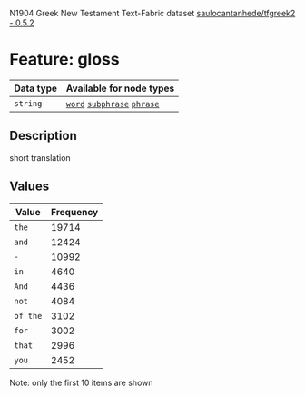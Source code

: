 <p>N1904 Greek New Testament Text-Fabric dataset <a href="https://github.com/saulocantanhede/tfgreek2">saulocantanhede/tfgreek2 - 0.5.2</a></p>

<h1>Feature: gloss</h1>

<table>
<thead>
<tr>
  <th>Data type</th>
  <th>Available for node types</th>
</tr>
</thead>
<tbody>
<tr>
  <td><code>string</code></td>
  <td><A HREF="featurebynodetype.md#word"><code>word</code></A> <A HREF="featurebynodetype.md#subphrase"><code>subphrase</code></A> <A HREF="featurebynodetype.md#phrase"><code>phrase</code></A></td>
</tr>
</tbody>
</table>

<h2>Description</h2>

<p>short translation</p>

<h2>Values</h2>

<table>
<thead>
<tr>
  <th>Value</th>
  <th>Frequency</th>
</tr>
</thead>
<tbody>
<tr>
  <td><code>the</code></td>
  <td>19714</td>
</tr>
<tr>
  <td><code>and</code></td>
  <td>12424</td>
</tr>
<tr>
  <td><code>-</code></td>
  <td>10992</td>
</tr>
<tr>
  <td><code>in</code></td>
  <td>4640</td>
</tr>
<tr>
  <td><code>And</code></td>
  <td>4436</td>
</tr>
<tr>
  <td><code>not</code></td>
  <td>4084</td>
</tr>
<tr>
  <td><code>of the</code></td>
  <td>3102</td>
</tr>
<tr>
  <td><code>for</code></td>
  <td>3002</td>
</tr>
<tr>
  <td><code>that</code></td>
  <td>2996</td>
</tr>
<tr>
  <td><code>you</code></td>
  <td>2452</td>
</tr>
</tbody>
</table>

<p>Note: only the first 10 items are shown</p>
